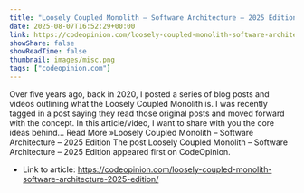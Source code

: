 ```yaml
---
title: "Loosely Coupled Monolith – Software Architecture – 2025 Edition"
date: 2025-08-07T16:52:29+00:00
link: https://codeopinion.com/loosely-coupled-monolith-software-architecture-2025-edition/
showShare: false
showReadTime: false
thumbnail: images/misc.png
tags: ["codeopinion.com"]
---
```

Over five years ago, back in 2020, I posted a series of blog posts and videos outlining what the Loosely Coupled Monolith is. I was recently tagged in a post saying they read those original posts and moved forward with the concept. In this article/video, I want to share with you the core ideas behind… Read More »Loosely Coupled Monolith – Software Architecture – 2025 Edition
The post Loosely Coupled Monolith – Software Architecture – 2025 Edition appeared first on CodeOpinion.

- Link to article: https://codeopinion.com/loosely-coupled-monolith-software-architecture-2025-edition/